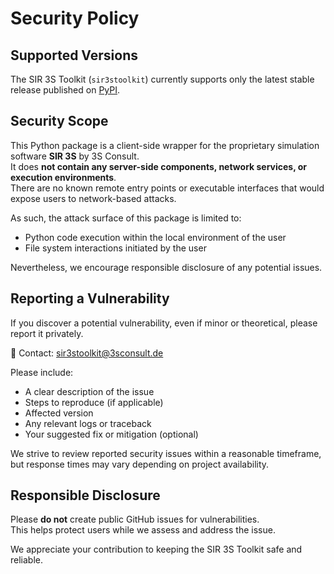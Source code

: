 # Security Policy

## Supported Versions

The SIR 3S Toolkit (`sir3stoolkit`) currently supports only the latest stable release published on [PyPI](https://pypi.org/project/sir3stoolkit/).

## Security Scope

This Python package is a client-side wrapper for the proprietary simulation software **SIR 3S** by 3S Consult.  
It does **not contain any server-side components, network services, or execution environments**.  
There are no known remote entry points or executable interfaces that would expose users to network-based attacks.

As such, the attack surface of this package is limited to:
- Python code execution within the local environment of the user
- File system interactions initiated by the user

Nevertheless, we encourage responsible disclosure of any potential issues.

## Reporting a Vulnerability

If you discover a potential vulnerability, even if minor or theoretical, please report it privately.

📧 Contact: [sir3stoolkit@3sconsult.de](mailto:sir3stoolkit@3sconsult.de)

Please include:
- A clear description of the issue
- Steps to reproduce (if applicable)
- Affected version
- Any relevant logs or traceback
- Your suggested fix or mitigation (optional)

We strive to review reported security issues within a reasonable timeframe, but response times may vary depending on project availability.

## Responsible Disclosure

Please **do not** create public GitHub issues for vulnerabilities.  
This helps protect users while we assess and address the issue.

We appreciate your contribution to keeping the SIR 3S Toolkit safe and reliable.
